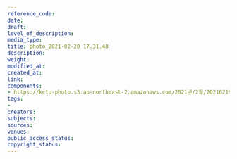 ```yaml
---
reference_code: 
date: 
draft: 
level_of_description: 
media_type: 
title: photo_2021-02-20 17.31.48
description: 
weight: 
modified_at: 
created_at: 
link: 
components:
- https://kctu-photo.s3.ap-northeast-2.amazonaws.com/2021년/2월/20210219_백기완+선생+발인.영결식.하관/백승호/photo_2021-02-20+17.31.48.jpeg
tags:
- 
creators: 
subjects: 
sources: 
venues: 
public_access_status: 
copyright_status: 
---
```


